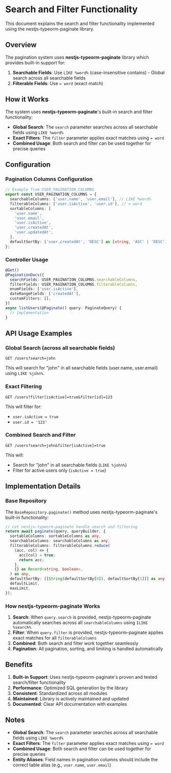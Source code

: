 # Search and Filter Functionality

This document explains the search and filter functionality implemented using the nestjs-typeorm-paginate library.

## Overview

The pagination system uses **nestjs-typeorm-paginate** library which provides built-in support for:

1. **Searchable Fields**: Use `LIKE %word%` (case-insensitive contains) - Global search across all searchable fields
2. **Filterable Fields**: Use `= word` (exact match)

## How it Works

The system uses **nestjs-typeorm-paginate**'s built-in search and filter functionality:

- **Global Search**: The `search` parameter searches across all searchable fields using `LIKE %word%`
- **Exact Filters**: The `filter` parameter applies exact matches using `= word`
- **Combined Usage**: Both search and filter can be used together for precise queries

## Configuration

### Pagination Columns Configuration

```typescript
// Example from USER_PAGINATION_COLUMNS
export const USER_PAGINATION_COLUMNS = {
  searchableColumns: ['user.name', 'user.email'], // LIKE %word%
  filterableColumns: ['user.isActive', 'user.id'], // = word
  sortableColumns: [
    'user.name',
    'user.email',
    'user.isActive',
    'user.createdAt',
    'user.updatedAt',
  ],
  defaultSortBy: ['user.createdAt', 'DESC'] as [string, 'ASC' | 'DESC'],
};
```

### Controller Usage

```typescript
@Get()
@PaginationDocs({
  searchFields: USER_PAGINATION_COLUMNS.searchableColumns,
  filterFields: USER_PAGINATION_COLUMNS.filterableColumns,
  enumFields: ['user.isActive'],
  dateRangeFields: ['createdAt'],
  customFilters: [],
})
async listUsers(@Paginate() query: PaginateQuery) {
  // Implementation
}
```

## API Usage Examples

### Global Search (across all searchable fields)

```
GET /users?search=john
```

This will search for "john" in all searchable fields (user.name, user.email) using `LIKE %john%`.

### Exact Filtering

```
GET /users?filter[isActive]=true&filter[id]=123
```

This will filter for:

- `user.isActive = true`
- `user.id = '123'`

### Combined Search and Filter

```
GET /users?search=john&filter[isActive]=true
```

This will:

- Search for "john" in all searchable fields (`LIKE %john%`)
- Filter for active users only (`isActive = true`)

## Implementation Details

### Base Repository

The `BaseRepository.paginate()` method uses nestjs-typeorm-paginate's built-in functionality:

```typescript
// Let nestjs-typeorm-paginate handle search and filtering
return await paginate(query, queryBuilder, {
  sortableColumns: sortableColumns as any,
  searchableColumns: searchableColumns as any,
  filterableColumns: filterableColumns.reduce(
    (acc, col) => {
      acc[col] = true;
      return acc;
    },
    {} as Record<string, boolean>,
  ) as any,
  defaultSortBy: [[String(defaultSortBy[0]), defaultSortBy[1]]] as any,
  defaultLimit,
  maxLimit,
});
```

### How nestjs-typeorm-paginate Works

1. **Search**: When `query.search` is provided, nestjs-typeorm-paginate automatically searches across all `searchableColumns` using `ILIKE %search%`
2. **Filter**: When `query.filter` is provided, nestjs-typeorm-paginate applies exact matches for all `filterableColumns`
3. **Combined**: Both search and filter work together seamlessly
4. **Pagination**: All pagination, sorting, and limiting is handled automatically

## Benefits

1. **Built-in Support**: Uses nestjs-typeorm-paginate's proven and tested search/filter functionality
2. **Performance**: Optimized SQL generation by the library
3. **Consistent**: Standardized across all modules
4. **Maintained**: Library is actively maintained and updated
5. **Documented**: Clear API documentation with examples

## Notes

- **Global Search**: The `search` parameter searches across all searchable fields using `LIKE %word%`
- **Exact Filters**: The `filter` parameter applies exact matches using `= word`
- **Combined Usage**: Both search and filter can be used together for precise queries
- **Entity Aliases**: Field names in pagination columns should include the correct table alias (e.g., `user.name`, `user.email`)

